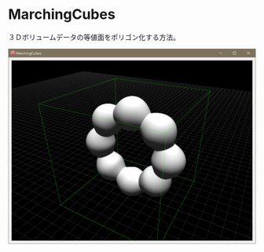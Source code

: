 # MarchingCubes
３Ｄボリュームデータの等値面をポリゴン化する方法。

![](https://github.com/LUXOPHIA/MarchingCubes/raw/master/--------/_SCREENSHOT/MarchingCubes.png)
